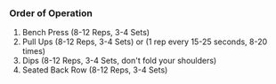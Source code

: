 ### Order of Operation
1. Bench Press (8-12 Reps, 3-4 Sets)
2. Pull Ups (8-12 Reps, 3-4 Sets) or (1 rep every 15-25 seconds, 8-20 times)
3. Dips (8-12 Reps, 3-4 Sets, don't fold your shoulders)
4. Seated Back Row (8-12 Reps, 3-4 Sets)

